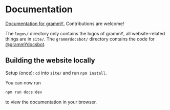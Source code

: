 # Documentation

[Documentation for grammY.](https://grammy.dev)
Contributions are welcome!

The `logos/` directory only contains the logos of grammY, all website-related things are in `site/`.
The `grammYdocsbot/` directory contains the code for [@grammYdocsbot](https://telegram.me/grammYdocsbot).

## Building the website locally

Setup (once): `cd` into `site/` and run `npm install`.

You can now run

```bash
npm run docs:dev
```

to view the documentation in your browser.
